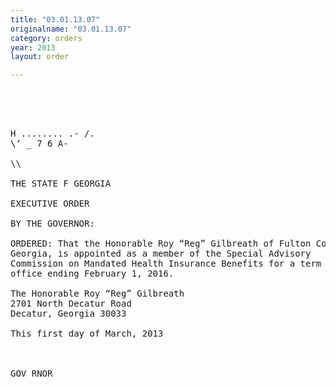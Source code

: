 ```yaml
---
title: "03.01.13.07"
originalname: "03.01.13.07"
category: orders
year: 2013
layout: order

---
```

<pre>
  
 
 

H ........ .- /.
\‘ _ 7 6 A-

\\

THE STATE F GEORGIA

EXECUTIVE ORDER

BY THE GOVERNOR:

ORDERED: That the Honorable Roy “Reg” Gilbreath of Fulton County,
Georgia, is appointed as a member of the Special Advisory
Commission on Mandated Health Insurance Benefits for a term of
office ending February 1, 2016.

The Honorable Roy “Reg” Gilbreath
2701 North Decatur Road
Decatur, Georgia 30033

This first day of March, 2013

 

GOV RNOR

</pre>
